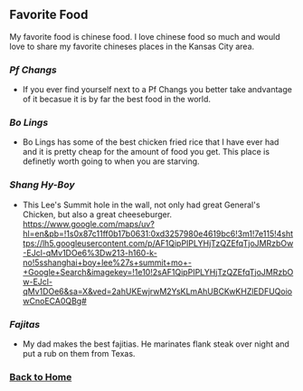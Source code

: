 ## Favorite Food
My favorite food is chinese food. I love chinese food so much and would love to share my favorite chineses places in the Kansas City area.
### *Pf Changs* 
* If you ever find yourself next to a Pf Changs you better take andvantage of it becasue it is by far the best food in the world.

### *Bo Lings*
* Bo Lings has some of the best chicken fried rice that I have ever had and it is pretty cheap for the amount of food you get.  This place is definetly worth going to when you are starving.

### *Shang Hy-Boy*
* This Lee's Summit hole in the wall, not only had great General's Chicken, but also a great cheeseburger. 
https://www.google.com/maps/uv?hl=en&pb=!1s0x87c11ff0b17b0631:0xd3257980e4619bc6!3m1!7e115!4shttps://lh5.googleusercontent.com/p/AF1QipPIPLYHjTzQZEfqTjoJMRzbOw-EJcl-qMv1DOe6%3Dw213-h160-k-no!5sshanghai+boy+lee%27s+summit+mo+-+Google+Search&imagekey=!1e10!2sAF1QipPIPLYHjTzQZEfqTjoJMRzbOw-EJcl-qMv1DOe6&sa=X&ved=2ahUKEwjrwM2YsKLmAhUBCKwKHZlEDFUQoiowCnoECA0QBg#

### *Fajitas*
* My dad makes the best fajitias.  He marinates flank steak over night and put a rub on them from Texas.

### [Back to Home](README.md)
